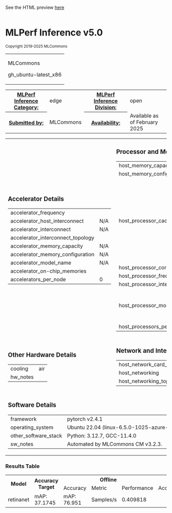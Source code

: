 
See the HTML preview [here](https://htmlpreview.github.io/?https://github.com/mlcommons/mlperf_inference_test_submissions_v5.0/blob/refs/heads/main/open/MLCommons/results/gh_ubuntu-latest_x86-reference-cpu-pytorch_v2.4.1-default_config/summary.html)



<div class="resultpage">
 <div class="titlebarcontainer">
  <div class="logo">
   <a href="/" style="border: none"><img src="" alt="" /></a>
  </div>
  <div class="titlebar">
   <h1 class="title">MLPerf Inference v5.0</h1>
   <p style="font-size: smaller">Copyright 2019-2025 MLCommons</p>
  </div>
 </div>
 <table class="titlebarcontainer">
  <tr>
   <td class="headerbar" rowspan="2">
    <p>MLCommons     </p>
    <p>gh_ubuntu-latest_x86    </p>
   </td>
  </tr>
 </table>
 <table class="datebar">
  <tbody>
   <tr>
    <th id="license_num"><a href="">MLPerf Inference Category:</a></th>
    <td id="license_num_val">edge</td>
    <th id="test_date"><a href="">MLPerf Inference Division:</a></th>
    <td id="test_date_val">open</td>
   </tr>
   <tr>
    <th id="tester"><a href="">Submitted by:</a></th>
    <td id="tester_val">MLCommons</td>
    <th id="sw_avail"><a href="">Availability:</a></th>
    <td id="sw_avail_val">Available  as of February 2025</td>
   </tr>
  </tbody>
 </table>
  
<table>
            <tr><td><h3>Accelerator Details</h3><table><tr><td>accelerator_frequency</td><td></td></tr><tr><td>accelerator_host_interconnect</td><td>N/A</td></tr><tr><td>accelerator_interconnect</td><td>N/A</td></tr><tr><td>accelerator_interconnect_topology</td><td></td></tr><tr><td>accelerator_memory_capacity</td><td>N/A</td></tr><tr><td>accelerator_memory_configuration</td><td>N/A</td></tr><tr><td>accelerator_model_name</td><td>N/A</td></tr><tr><td>accelerator_on-chip_memories</td><td></td></tr><tr><td>accelerators_per_node</td><td>0</td></tr></table></td> <td><h3>Processor and Memory Details</h3><table><tr><td>host_memory_capacity</td><td>15G</td></tr><tr><td>host_memory_configuration</td><td>undefined</td></tr><tr><td>host_processor_caches</td><td>L1d cache: 64 KiB (2 instances), L1i cache: 64 KiB (2 instances), L2 cache: 1 MiB (2 instances), L3 cache: 32 MiB (1 instance)</td></tr><tr><td>host_processor_core_count</td><td>2</td></tr><tr><td>host_processor_frequency</td><td>undefined</td></tr><tr><td>host_processor_interconnect</td><td></td></tr><tr><td>host_processor_model_name</td><td>AMD EPYC 7763 64-Core Processor</td></tr><tr><td>host_processors_per_node</td><td>1</td></tr></table></td> </tr>
            <tr><td ><h3>Other Hardware Details</h3><table><tr><td>cooling</td><td>air</td></tr><tr><td>hw_notes</td><td></td></tr></table></td> <td><h3>Network and Interconnect Details</h3><table><tr><td>host_network_card_count</td><td>1</td></tr><tr><td>host_networking</td><td>Gig Ethernet</td></tr><tr><td>host_networking_topology</td><td>N/A</td></tr></table></td> </tr>
            <tr><td colspan="2"><h3>Software Details</h3><table><tr><td>framework</td><td>pytorch v2.4.1</td></tr><tr><td>operating_system</td><td>Ubuntu 22.04 (linux-6.5.0-1025-azure-glibc2.35)</td></tr><tr><td>other_software_stack</td><td>Python: 3.12.7, GCC-11.4.0</td></tr><tr><td>sw_notes</td><td>Automated by MLCommons CM v3.2.3. </td></tr></table></td> </tr>
            </table>

<h3>Results Table</h3>
<table>
    <tr>
        <th rowspan="2">Model</th>
        <th rowspan="2">Accuracy Target</th>
        <th colspan="3">Offline</th>
        <th colspan="3">SingleStream</th>
        <th colspan="3">MultiStream</th>
    </tr>
    <tr><td> Accuracy </td>
    <td>Metric</td>
    <td>Performance</td><td> Accuracy </td>
    <td>Metric</td>
    <td>Performance</td><td> Accuracy </td>
    <td>Metric</td>
    <td>Performance</td>
    </tr><tr><td>retinanet</td><td>mAP: 37.1745</td><td>mAP: 76.951</td><td>Samples/s</td> <td>0.409818</td><td></td><td></td><td></td><td></td><td></td><td></td></table>


